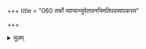 +++
title = "060 तर्को व्याप्याभ्युपेतावनभिमतिपदव्यापकस्य"

+++
<details><summary>मूलम्</summary>

तर्को व्याप्याभ्युपेतावनभिमतिपदव्यापकस्य प्रसक्तिर्मानप्रत्यूहघातिद्विविषय उदितः पञ्चधाऽऽत्माश्रयादिः ।  
विश्रान्तिर्वैपरीत्ये प्रतिहतिविरहोऽनिष्टतोऽनानुकूल्यं व्याप्तिश्चास्याङ्गमेनं कतिचिदनुमितेस्तादृशं भेदमाहुः ॥ ६० ॥
</details>
